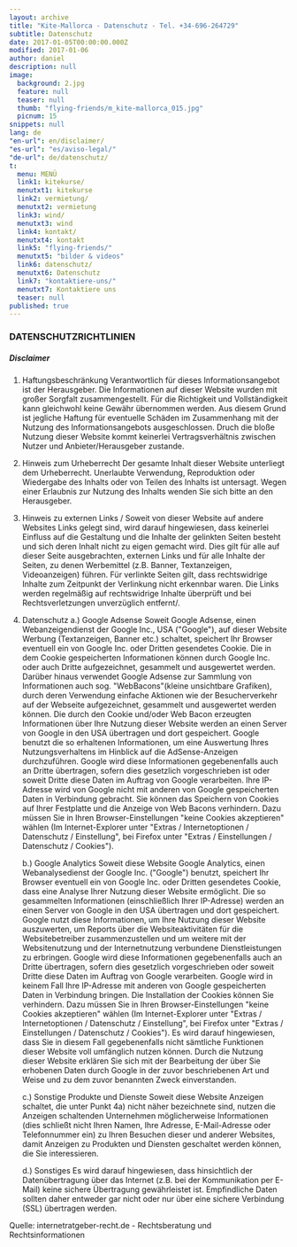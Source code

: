 ```yaml
---
layout: archive
title: "Kite-Mallorca - Datenschutz - Tel. +34-696-264729"
subtitle: Datenschutz
date: 2017-01-05T00:00:00.000Z
modified: 2017-01-06
author: daniel
description: null
image:
  background: 2.jpg
  feature: null
  teaser: null
  thumb: "flying-friends/m_kite-mallorca_015.jpg"
  picnum: 15
snippets: null
lang: de
"en-url": en/disclaimer/
"es-url": "es/aviso-legal/"
"de-url": de/datenschutz/
t:
  menu: MENÜ
  link1: kitekurse/
  menutxt1: kitekurse
  link2: vermietung/
  menutxt2: vermietung
  link3: wind/
  menutxt3: wind
  link4: kontakt/
  menutxt4: kontakt
  link5: "flying-friends/"
  menutxt5: "bilder & videos"
  link6: datenschutz/
  menutxt6: Datenschutz
  link7: "kontaktiere-uns/"
  menutxt7: Kontaktiere uns
  teaser: null
published: true
---
```



### DATENSCHUTZRICHTLINIEN

##### Disclaimer


1. Haftungsbeschränkung
  Verantwortlich für dieses Informationsangebot ist der Herausgeber. Die Informationen auf dieser Website wurden mit großer Sorgfalt zusammengestellt. Für die Richtigkeit und Vollständigkeit kann gleichwohl keine Gewähr übernommen werden. Aus diesem Grund ist jegliche Haftung für eventuelle Schäden im Zusammenhang mit der Nutzung des Informationsangebots ausgeschlossen. Druch die bloße Nutzung dieser Website kommt keinerlei Vertragsverhältnis zwischen Nutzer und Anbieter/Herausgeber zustande.

2.  Hinweis zum Urheberrecht
    Der gesamte Inhalt dieser Website unterliegt dem Urheberrecht. Unerlaubte Verwendung, Reproduktion oder Wiedergabe des Inhalts oder von Teilen des Inhalts ist untersagt. Wegen einer Erlaubnis zur Nutzung des Inhalts wenden Sie sich bitte an den Herausgeber.

3.  Hinweis zu externen Links /
    Soweit von dieser Website auf andere Websites Links gelegt sind, wird darauf hingewiesen, dass keinerlei Einfluss auf die Gestaltung und die Inhalte der gelinkten Seiten besteht und sich deren Inhalt nicht zu eigen gemacht wird. Dies gilt für alle auf dieser Seite ausgebrachten, externen Links und für alle Inhalte der Seiten, zu denen Werbemittel (z.B. Banner, Textanzeigen, Videoanzeigen) führen. Für verlinkte Seiten gilt, dass rechtswidrige Inhalte zum Zeitpunkt der Verlinkung nicht erkennbar waren. Die Links werden regelmäßig auf rechtswidrige Inhalte überprüft und bei Rechtsverletzungen unverzüglich entfernt/.


4.  Datenschutz
    a.) Google Adsense
        Soweit Google Adsense, einen Webanzeigendienst der Google Inc., USA ("Google"), auf dieser Website Werbung (Textanzeigen, Banner etc.) schaltet, speichert Ihr Browser eventuell ein von Google Inc. oder Dritten gesendetes Cookie. Die in dem Cookie gespeicherten Informationen können durch Google Inc. oder auch Dritte aufgezeichnet, gesammelt und ausgewertet werden. Darüber hinaus verwendet Google Adsense zur Sammlung von Informationen auch sog. "WebBacons"(kleine unsichtbare Grafiken), durch deren Verwendung einfache Aktionen wie der Besucherverkehr auf der Webseite aufgezeichnet, gesammelt und ausgewertet werden können. Die durch den Cookie und/oder Web Bacon erzeugten Informationen über Ihre Nutzung dieser Website werden an einen Server von Google in den USA übertragen und dort gespeichert. Google benutzt die so erhaltenen Informationen, um eine Auswertung Ihres Nutzungsverhaltens im Hinblick auf die AdSense-Anzeigen durchzuführen. Google wird diese Informationen gegebenenfalls auch an Dritte übertragen, sofern dies gesetzlich vorgeschrieben ist oder soweit Dritte diese Daten im Auftrag von Google verarbeiten. Ihre IP-Adresse wird von Google nicht mit anderen von Google gespeicherten Daten in Verbindung gebracht. Sie können das Speichern von Cookies auf Ihrer Festplatte und die Anzeige von Web Bacons verhindern. Dazu müssen Sie in Ihren Browser-Einstellungen "keine Cookies akzeptieren" wählen (Im Internet-Explorer unter "Extras / Internetoptionen / Datenschutz / Einstellung", bei Firefox unter "Extras / Einstellungen / Datenschutz / Cookies").


    b.) Google Analytics
        Soweit diese Website Google Analytics, einen Webanalysedienst der Google Inc. ("Google") benutzt, speichert Ihr Browser eventuell ein von Google Inc. oder Dritten gesendetes Cookie, dass eine Analyse Ihrer Nutzung dieser Website ermöglicht. Die so gesammelten Informationen (einschließlich Ihrer IP-Adresse) werden an einen Server von Google in den USA übertragen und dort gespeichert. Google nutzt diese Informationen, um Ihre Nutzung dieser Website auszuwerten, um Reports über die Websiteaktivitäten für die Websitebetreiber zusammenzustellen und um weitere mit der Websitenutzung und der Internetnutzung verbundene Dienstleistungen zu erbringen. Google wird diese Informationen gegebenenfalls auch an Dritte übertragen, sofern dies gesetzlich vorgeschrieben oder soweit Dritte diese Daten im Auftrag von Google verarbeiten. Google wird in keinem Fall Ihre IP-Adresse mit anderen von Google gespeicherten Daten in Verbindung bringen. Die Installation der Cookies können Sie verhindern. Dazu müssen Sie in Ihren Browser-Einstellungen "keine Cookies akzeptieren" wählen (Im Internet-Explorer unter "Extras / Internetoptionen / Datenschutz / Einstellung", bei Firefox unter "Extras / Einstellungen / Datenschutz / Cookies"). Es wird darauf hingewiesen, dass Sie in diesem Fall gegebenenfalls nicht sämtliche Funktionen dieser Website voll umfänglich nutzen können. Durch die Nutzung dieser Website erklären Sie sich mit der Bearbeitung der über Sie erhobenen Daten durch Google in der zuvor beschriebenen Art und Weise und zu dem zuvor benannten Zweck einverstanden.


    c.) Sonstige Produkte und Dienste
        Soweit diese Website Anzeigen schaltet, die unter Punkt 4a) nicht näher bezeichnete sind, nutzen die Anzeigen schaltenden Unternehmen möglicherweise Informationen (dies schließt nicht Ihren Namen, Ihre Adresse, E-Mail-Adresse oder Telefonnummer ein) zu Ihren Besuchen dieser und anderer Websites, damit Anzeigen zu Produkten und Diensten geschaltet werden können, die Sie interessieren.


    d.)  Sonstiges
        Es wird darauf hingewiesen, dass hinsichtlich der Datenübertragung über das Internet (z.B. bei der Kommunikation per E-Mail) keine sichere Übertragung gewährleistet ist. Empfindliche Daten sollten daher entweder gar nicht oder nur über eine sichere Verbindung (SSL) übertragen werden.


Quelle: internetratgeber-recht.de - Rechtsberatung und Rechtsinformationen
